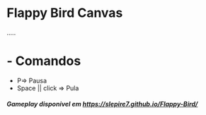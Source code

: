 # Flappy Bird Canvas
.....
# - Comandos

<ul>
<li>
P=> Pausa
</li>
<li>
Space || click => Pula
</li>
</ul>
<h5>

Gameplay disponivel em https://slepire7.github.io/Flappy-Bird/

</h5>
